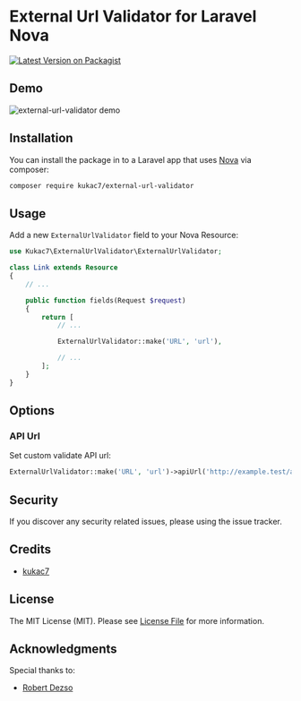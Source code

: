 # External Url Validator for Laravel Nova

[![Latest Version on Packagist](https://img.shields.io/packagist/v/kukac7/external-url-validator.svg?style=flat-square)](https://packagist.org/packages/kukac7/external-url-validator)

## Demo

![external-url-validator demo](https://media.giphy.com/media/hsZiRKi96Ppw1S58tU/giphy.gif)

## Installation

You can install the package in to a Laravel app that uses [Nova](https://nova.laravel.com) via composer:

```bash
composer require kukac7/external-url-validator
```

## Usage
Add a new `ExternalUrlValidator` field to your Nova Resource:

```php
use Kukac7\ExternalUrlValidator\ExternalUrlValidator;

class Link extends Resource
{
    // ...

    public function fields(Request $request)
    {
        return [
            // ...

            ExternalUrlValidator::make('URL', 'url'),

            // ...
        ];
    }
}
```

## Options

### API Url

Set custom validate API url:

```php
ExternalUrlValidator::make('URL', 'url')->apiUrl('http://example.test/api/validate-url'),
```

## Security

If you discover any security related issues, please using the issue tracker.

## Credits

- [kukac7](https://github.com/kukac7)

## License

The MIT License (MIT). Please see [License File](LICENSE) for more information.

## Acknowledgments

Special thanks to:

- [Robert Dezso](https://github.com/drobee)
